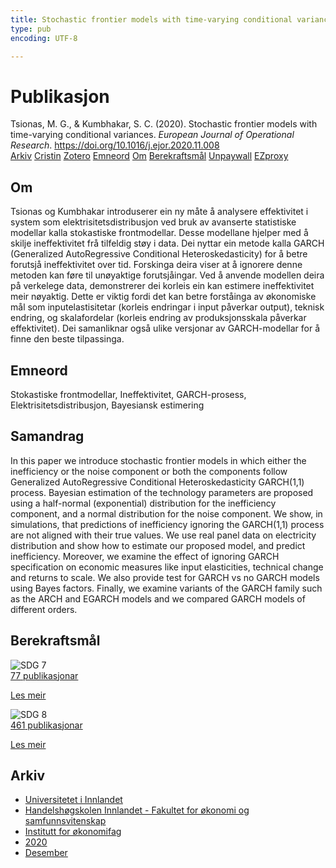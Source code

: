 ```yaml
---
title: Stochastic frontier models with time-varying conditional variances
type: pub
encoding: UTF-8

---
```

<h1>Publikasjon</h1>
<article id="csl-bib-container-UE8FSEA7" class="csl-bib-container">
  <div class="csl-bib-body"> <div class="csl-entry">Tsionas, M. G., &#38; Kumbhakar, S. C. (2020). Stochastic frontier models with time-varying conditional variances. <i>European Journal of Operational Research</i>. <a href="https://doi.org/10.1016/j.ejor.2020.11.008">https://doi.org/10.1016/j.ejor.2020.11.008</a></div> </div>
  <div class="csl-bib-buttons">
    <a href="#taxonomy-article-UE8FSEA7" alt="archive" class="csl-bib-button">Arkiv</a>
    <a href="https://app.cristin.no/results/show.jsf?id=1859259" alt="Cristin" class="csl-bib-button">Cristin</a>
    <a href="http://zotero.org/groups/5881554/items/UE8FSEA7" alt="Zotero" class="csl-bib-button">Zotero</a>
    <a href="#keywords-article-UE8FSEA7" alt="keywords" class="csl-bib-button">Emneord</a>
    <a href="#about-article-UE8FSEA7" alt="about_pub" class="csl-bib-button">Om</a>
    <a href="#sdg-article-UE8FSEA7" alt="sdg" class="csl-bib-button">Berekraftsmål</a>
    <a href="https://doi.org/10.1016/j.ejor.2020.11.008" alt="Unpaywall" class="csl-bib-button">Unpaywall</a>
    <a href="https://doi.org/10.1016/j.ejor.2020.11.008" alt="EZproxy" class="csl-bib-button">EZproxy</a>
  </div>
  <div id="csl-bib-meta-container-UE8FSEA7"></div>
</article>
<div id="csl-bib-meta-UE8FSEA7" class="csl-bib-meta">
  <article id="about-article-UE8FSEA7" class="about_pub-article">
    <h1>Om</h1>
    Tsionas og Kumbhakar introduserer ein ny måte å analysere effektivitet i system som elektrisitetsdistribusjon ved bruk av avanserte statistiske modellar kalla stokastiske frontmodellar. Desse modellane hjelper med å skilje ineffektivitet frå tilfeldig støy i data. Dei nyttar ein metode kalla GARCH (Generalized AutoRegressive Conditional Heteroskedasticity) for å betre forutsjå ineffektivitet over tid. Forskinga deira viser at å ignorere denne metoden kan føre til unøyaktige forutsjåingar. Ved å anvende modellen deira på verkelege data, demonstrerer dei korleis ein kan estimere ineffektivitet meir nøyaktig. Dette er viktig fordi det kan betre forståinga av økonomiske mål som inputelastisitetar (korleis endringar i input påverkar output), teknisk endring, og skalafordelar (korleis endring av produksjonsskala påverkar effektivitet). Dei samanliknar også ulike versjonar av GARCH-modellar for å finne den beste tilpassinga.
  </article>
  <article id="keywords-article-UE8FSEA7" class="keywords-article">
    <h1>Emneord</h1>
    Stokastiske frontmodellar, Ineffektivitet, GARCH-prosess, Elektrisitetsdistribusjon, Bayesiansk estimering
  </article>
  <article id="abstract-article-UE8FSEA7" class="abstract-article">
    <h1>Samandrag</h1>
    In this paper we introduce stochastic frontier models in which either the inefficiency or the noise component or both the components follow Generalized AutoRegressive Conditional Heteroskedasticity GARCH(1,1) process. Bayesian estimation of the technology parameters are proposed using a half-normal (exponential) distribution for the inefficiency component, and a normal distribution for the noise component. We show, in simulations, that predictions of inefficiency ignoring the GARCH(1,1) process are not aligned with their true values. We use real panel data on electricity distribution and show how to estimate our proposed model, and predict inefficiency. Moreover, we examine the effect of ignoring GARCH specification on economic measures like input elasticities, technical change and returns to scale. We also provide test for GARCH vs no GARCH models using Bayes factors. Finally, we examine variants of the GARCH family such as the ARCH and EGARCH models and we compared GARCH models of different orders.
  </article>
  <article id="sdg-article-UE8FSEA7" class="sdg-article">
    <h1>Berekraftsmål</h1>
    <div class="sdg-container"><div id="sdg7" class="sdg">
        <img src="{{< params subfolder >}}images/sdg/sdg07_nn.png" class="image" alt="SDG 7">
        <div class="sdg-overlay">
          <a href="/nn/archive/?key=?sdg=7#archive" class="sdg-publication-count"><span>77</span> publikasjonar</a>
          <p><a href="https://fn.no/om-fn/fns-baerekraftsmaal/ren-energi-til-alle?lang=nno-NO" class="sdg-read-more">Les meir</a></p>
        </div>
      </div> <div id="sdg8" class="sdg">
        <img src="{{< params subfolder >}}images/sdg/sdg08_nn.png" class="image" alt="SDG 8">
        <div class="sdg-overlay">
          <a href="/nn/archive/?key=?sdg=8#archive" class="sdg-publication-count"><span>461</span> publikasjonar</a>
          <p><a href="https://fn.no/om-fn/fns-baerekraftsmaal/anstendig-arbeid-og-oekonomisk-vekst?lang=nno-NO" class="sdg-read-more">Les meir</a></p>
        </div>
      </div></div>
  </article>
  <article id="taxonomy-article-UE8FSEA7" class="taxonomy-article">
    <h1>Arkiv</h1>
    <ul>
      <li>
        <a href="/nn/archive/?key=3DCRN523">Universitetet i Innlandet</a>
      </li>
      <li>
        <a href="/nn/archive/?key=DU8Q9LN9">Handelshøgskolen Innlandet - Fakultet for økonomi og samfunnsvitenskap</a>
      </li>
      <li>
        <a href="/nn/archive/?key=3IQA89I8">Institutt for økonomifag</a>
      </li>
      <li>
        <a href="/nn/archive/?key=TI88EFV9">2020</a>
      </li>
      <li>
        <a href="/nn/archive/?key=FDGE9KW6">Desember</a>
      </li>
    </ul>
  </article>
</div>
